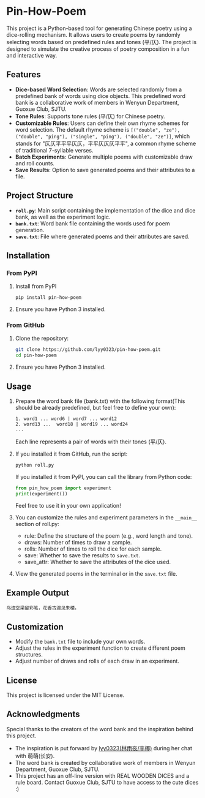 # Pin-How-Poem

This project is a Python-based tool for generating Chinese poetry using a dice-rolling mechanism. It allows users to create poems by randomly selecting words based on predefined rules and tones (平/仄). The project is designed to simulate the creative process of poetry composition in a fun and interactive way.

## Features

- **Dice-based Word Selection**: Words are selected randomly from a predefined bank of words using dice objects. This predefined word bank is a collaborative work of members in Wenyun Department, Guoxue Club, SJTU.
- **Tone Rules**: Supports tone rules (平/仄) for Chinese poetry.
- **Customizable Rules**: Users can define their own rhyme schemes for word selection. The default rhyme scheme is `[("double", "ze"), ("double", "ping"), ("single", "ping"), ("double", "ze")]`, which stands for "仄仄平平平仄仄，平平仄仄仄平平", a common rhyme scheme of traditional 7-syllable verses.
- **Batch Experiments**: Generate multiple poems with customizable draw and roll counts.
- **Save Results**: Option to save generated poems and their attributes to a file.

## Project Structure

- **`roll.py`**: Main script containing the implementation of the dice and dice bank, as well as the experiment logic.
- **`bank.txt`**: Word bank file containing the words used for poem generation.
- **`save.txt`**: File where generated poems and their attributes are saved.

## Installation

### From PyPI

1. Install from PyPI

	```bash
	pip install pin-how-poem
	```

2. Ensure you have Python 3 installed.

### From GitHub

1. Clone the repository:

    ```bash
    git clone https://github.com/lyy0323/pin-how-poem.git
    cd pin-how-poem
    ```

2. Ensure you have Python 3 installed.

## Usage

1. Prepare the word bank file (bank.txt) with the following format(This should be already predefined, but feel free to define your own):

    ```plaintext
    1. word1 ... word6 | word7 ... word12
    2. word13 ...  word18 | word19 ... word24
    ...
    ```

    Each line represents a pair of words with their tones (平/仄).

2. If you installed it from GitHub, run the script:

    ```bash
	python roll.py
    ```
	
   If you installed it from PyPI, you can call the library from Python code:
   
	```python
	from pin_how_poem import experiment
	print(experiment())
	```
   
   Feel free to use it in your own application!

3. You can customize the rules and experiment parameters in the `__main__` section of roll.py:

    - rule: Define the structure of the poem (e.g., word length and tone).
    - draws: Number of times to draw a sample.
    - rolls: Number of times to roll the dice for each sample.
    - save: Whether to save the results to `save.txt`.
    - save_attr: Whether to save the attributes of the dice used.

4. View the generated poems in the terminal or in the `save.txt` file.

## Example Output

```plaintext
鸟迹空梁留彩笔，花香古渡见朱楼。
```

## Customization

- Modify the `bank.txt` file to include your own words.
- Adjust the rules in the experiment function to create different poem structures.
- Adjust number of draws and rolls of each draw in an experiment.

## License

This project is licensed under the MIT License.

## Acknowledgments

Special thanks to the creators of the word bank and the inspiration behind this project.

- The inspiration is put forward by [lyy0323(林雨夜/芋椰)](https://github.com/lyy0323/) during her chat with 萌萌(长安).
- The word bank is created by collaborative work of members in Wenyun Department, Guoxue Club, SJTU.
- This project has an off-line version with REAL WOODEN DICES and a rule board. Contact Guoxue Club, SJTU to have access to the cute dices :)
